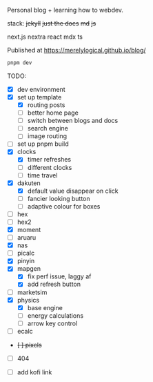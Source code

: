 Personal blog + learning how to webdev.

stack:
~~jekyll~~
~~just the docs~~
~~md~~
~~js~~

next.js
nextra
react
mdx
ts

Published at https://merelylogical.github.io/blog/

```bash
pnpm dev
```

TODO:

- [x] dev environment
- [x] set up template
  - [x] routing posts
  - [ ] better home page
  - [ ] switch between blogs and docs
  - [ ] search engine
  - [ ] image routing
- [ ] set up pnpm build
- [x] clocks
  - [x] timer refreshes
  - [ ] different clocks
  - [ ] time travel
- [x] dakuten
  - [x] default value disappear on click
  - [ ] fancier looking button
  - [ ] adaptive colour for boxes
- [ ] hex
- [ ] hex2
- [x] moment
- [ ] aruaru
- [x] nas
- [ ] picalc
- [x] pinyin
- [x] mapgen
  - [x] fix perf issue, laggy af
  - [x] add refresh button
- [ ] marketsim
- [x] physics
  - [x] base engine
  - [ ] energy calculations
  - [ ] arrow key control
- [ ] ecalc
- ~~[ ] pixels~~
- [ ] 404
- [ ] add kofi link

